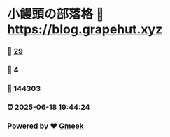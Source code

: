 # 小饅頭の部落格 :link: https://blog.grapehut.xyz 
### :page_facing_up: [29](https://blog.grapehut.xyz/tag.html) 
### :speech_balloon: 4 
### :hibiscus: 144303 
### :alarm_clock: 2025-06-18 19:44:24 
### Powered by :heart: [Gmeek](https://github.com/Meekdai/Gmeek)
